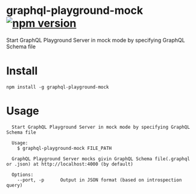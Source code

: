 # graphql-playground-mock [![npm version](https://badge.fury.io/js/graphql-playground-mock.svg)](https://badge.fury.io/js/graphql-playground-mock)

Start GraphQL Playground Server in mock mode by specifying GraphQL Schema file

# Install
```
npm install -g graphql-playground-mock
```

# Usage
```
  Start GraphQL Playground Server in mock mode by specifying GraphQL Schema file

  Usage: 
    $ graphql-playground-mock FILE_PATH

  GraphQL Playground Server mocks givin GraphQL Schema file(.graphql or .json) at http://localhost:4000 (by default)

  Options:
    --port, -p      Output in JSON format (based on introspection query)
```
